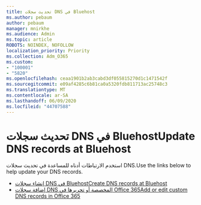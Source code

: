 ```yaml
---
title: تحديث سجلات DNS في Bluehost
ms.author: pebaum
author: pebaum
manager: mnirkhe
ms.audience: Admin
ms.topic: article
ROBOTS: NOINDEX, NOFOLLOW
localization_priority: Priority
ms.collection: Adm_O365
ms.custom:
- "100001"
- "5820"
ms.openlocfilehash: ceaa1901b2ab3cabd3df055815270d1c1471542f
ms.sourcegitcommit: e09af4285c6b81ca0a5320fdb811713ac25748c3
ms.translationtype: MT
ms.contentlocale: ar-SA
ms.lasthandoff: 06/09/2020
ms.locfileid: "44707588"
---
```

# <a name="update-dns-records-at-bluehost"></a><span data-ttu-id="9bc3c-102">تحديث سجلات DNS في Bluehost</span><span class="sxs-lookup"><span data-stu-id="9bc3c-102">Update DNS records at Bluehost</span></span>

<span data-ttu-id="9bc3c-103">استخدم الارتباطات أدناه للمساعدة في تحديث سجلات DNS.</span><span class="sxs-lookup"><span data-stu-id="9bc3c-103">Use the links below to help update your DNS records.</span></span>

- [<span data-ttu-id="9bc3c-104">إنشاء سجلات DNS في Bluehost</span><span class="sxs-lookup"><span data-stu-id="9bc3c-104">Create DNS records at Bluehost</span></span>](https://docs.microsoft.com/microsoft-365/admin/dns/create-dns-records-at-bluehost?view=o365-worldwide)
- [<span data-ttu-id="9bc3c-105">إضافة سجلات DNS المخصصة أو تحريرها في Office 365</span><span class="sxs-lookup"><span data-stu-id="9bc3c-105">Add or edit custom DNS records in Office 365</span></span>](https://docs.microsoft.com/microsoft-365/admin/setup/add-domain#add-or-edit-custom-dns-records)